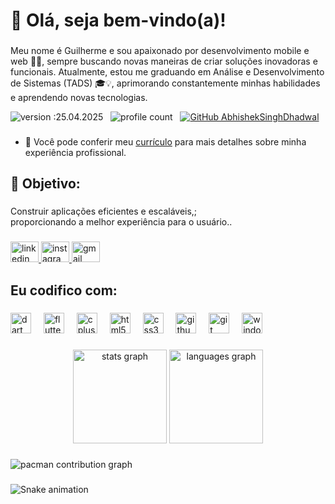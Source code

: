 <h1 align="left">👋 Olá, seja bem-vindo(a)!</h1>

###

<p align="left">Meu nome é Guilherme e sou apaixonado por desenvolvimento mobile e web 🚀📲, sempre buscando novas maneiras de criar soluções inovadoras e funcionais. Atualmente, estou me graduando em Análise e Desenvolvimento de Sistemas (TADS) 🎓💡, aprimorando constantemente minhas habilidades e aprendendo novas tecnologias.</p>

![version :25.04.2025](https://img.shields.io/badge/version-25.04.2025-informational) &nbsp;
![profile count](https://komarev.com/ghpvc/?username=gui-ccr&color=red) &nbsp;
[![GitHub AbhishekSinghDhadwal](https://img.shields.io/github/followers/gui-ccr?label=follow&style=social)](https://github.com/gui-ccr)

###
- 📄 Você pode conferir meu [currículo](https://docs.google.com/document/d/1dYhDuO5vaEu6Fhpg1mC9NxhXybjZnkOmTZvPn1RmODY/edit?tab=t.0) para mais detalhes sobre minha experiência profissional.

###

<h2 align="left">🎯 Objetivo:</h2>

###

<p align="left">Construir aplicações eficientes e escaláveis,;<br>proporcionando a melhor experiência para o usuário..</p>

###

<div align="left">
  <a href="www.linkedin.com/in/ gui-ccr- Nome " target="_blank">
    <img src="https://raw.githubusercontent.com/maurodesouza/profile-readme-generator/master/src/assets/icons/social/linkedin/default.svg" width="45" height="33" alt="linkedin logo"  />
  </a>
  <a href="https://www.instagram.com/gui_ccr_/" target="_blank">
    <img src="https://raw.githubusercontent.com/maurodesouza/profile-readme-generator/master/src/assets/icons/social/instagram/default.svg" width="45" height="33" alt="instagram logo"  />
  </a>
  <a href="guilhermerodrigues6484@gmail.com" target="_blank">
    <img src="https://raw.githubusercontent.com/maurodesouza/profile-readme-generator/master/src/assets/icons/social/gmail/default.svg" width="45" height="33" alt="gmail logo"  />
  </a>
</div>

###

<h2 align="left">Eu codifico com:</h2>

###

<div align="left">
  <img src="https://cdn.jsdelivr.net/gh/devicons/devicon/icons/dart/dart-original.svg" height="33" alt="dart logo"  />
  <img width="12" />
  <img src="https://cdn.jsdelivr.net/gh/devicons/devicon/icons/flutter/flutter-original.svg" height="33" alt="flutter logo"  />
  <img width="12" />
  <img src="https://cdn.jsdelivr.net/gh/devicons/devicon/icons/cplusplus/cplusplus-original.svg" height="33" alt="cplusplus logo"  />
  <img width="12" />
  <img src="https://cdn.jsdelivr.net/gh/devicons/devicon/icons/html5/html5-original.svg" height="33" alt="html5 logo"  />
  <img width="12" />
  <img src="https://cdn.jsdelivr.net/gh/devicons/devicon/icons/css3/css3-original.svg" height="33" alt="css3 logo"  />
  <img width="12" />
  <img src="https://cdn.jsdelivr.net/gh/devicons/devicon/icons/github/github-original.svg" height="33" alt="github logo"  />
  <img width="12" />
  <img src="https://cdn.jsdelivr.net/gh/devicons/devicon/icons/git/git-original.svg" height="33" alt="git logo"  />
  <img width="12" />
  <img src="https://cdn.jsdelivr.net/gh/devicons/devicon/icons/windows8/windows8-original.svg" height="33" alt="windows8 logo"  />
</div>

###

<div align="center">
  <img src="https://github-readme-stats.vercel.app/api?username=gui-ccr&hide_title=false&hide_rank=false&show_icons=true&include_all_commits=true&count_private=true&disable_animations=false&theme=dracula&locale=en&hide_border=false&order=1" height="150" alt="stats graph"  />
  <img src="https://github-readme-stats.vercel.app/api/top-langs?username=gui-ccr&locale=en&hide_title=false&layout=compact&card_width=320&langs_count=5&theme=dracula&hide_border=false&order=2" height="150" alt="languages graph"  />
</div>

###

<picture>
  <source media="(prefers-color-scheme: dark)" srcset="https://raw.githubusercontent.com/gui-ccr/gui-ccr/output/pacman-contribution-graph-dark.svg">
  <source media="(prefers-color-scheme: light)" srcset="https://raw.githubusercontent.com/gui-ccr/gui-ccr/output/pacman-contribution-graph.svg">
  <img alt="pacman contribution graph" src="https://raw.githubusercontent.com/gui-ccr/gui-ccr/output/pacman-contribution-graph.svg">
</picture>

###
<img src="https://raw.githubusercontent.com/gui-ccr/gui-ccr/output/snake.svg" alt="Snake animation" />

###
